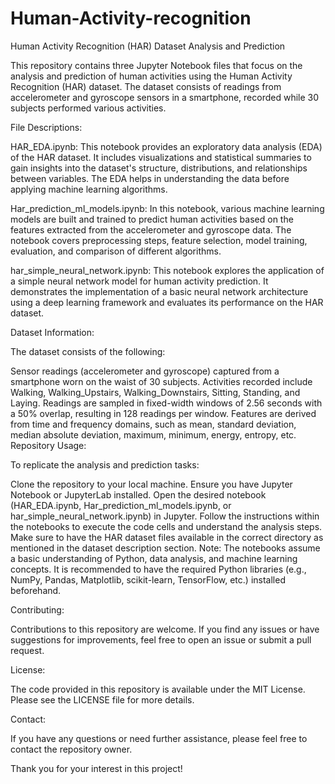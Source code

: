 # Human-Activity-recognition

Human Activity Recognition (HAR) Dataset Analysis and Prediction

This repository contains three Jupyter Notebook files that focus on the analysis and prediction of human activities using the Human Activity Recognition (HAR) dataset. The dataset consists of readings from accelerometer and gyroscope sensors in a smartphone, recorded while 30 subjects performed various activities.

File Descriptions:

HAR_EDA.ipynb: This notebook provides an exploratory data analysis (EDA) of the HAR dataset. It includes visualizations and statistical summaries to gain insights into the dataset's structure, distributions, and relationships between variables. The EDA helps in understanding the data before applying machine learning algorithms.

Har_prediction_ml_models.ipynb: In this notebook, various machine learning models are built and trained to predict human activities based on the features extracted from the accelerometer and gyroscope data. The notebook covers preprocessing steps, feature selection, model training, evaluation, and comparison of different algorithms.

har_simple_neural_network.ipynb: This notebook explores the application of a simple neural network model for human activity prediction. It demonstrates the implementation of a basic neural network architecture using a deep learning framework and evaluates its performance on the HAR dataset.

Dataset Information:

The dataset consists of the following:

Sensor readings (accelerometer and gyroscope) captured from a smartphone worn on the waist of 30 subjects. Activities recorded include Walking, Walking_Upstairs, Walking_Downstairs, Sitting, Standing, and Laying. Readings are sampled in fixed-width windows of 2.56 seconds with a 50% overlap, resulting in 128 readings per window. Features are derived from time and frequency domains, such as mean, standard deviation, median absolute deviation, maximum, minimum, energy, entropy, etc. Repository Usage:

To replicate the analysis and prediction tasks:

Clone the repository to your local machine. Ensure you have Jupyter Notebook or JupyterLab installed. Open the desired notebook (HAR_EDA.ipynb, Har_prediction_ml_models.ipynb, or har_simple_neural_network.ipynb) in Jupyter. Follow the instructions within the notebooks to execute the code cells and understand the analysis steps. Make sure to have the HAR dataset files available in the correct directory as mentioned in the dataset description section. Note: The notebooks assume a basic understanding of Python, data analysis, and machine learning concepts. It is recommended to have the required Python libraries (e.g., NumPy, Pandas, Matplotlib, scikit-learn, TensorFlow, etc.) installed beforehand.

Contributing:

Contributions to this repository are welcome. If you find any issues or have suggestions for improvements, feel free to open an issue or submit a pull request.

License:

The code provided in this repository is available under the MIT License. Please see the LICENSE file for more details.

Contact:

If you have any questions or need further assistance, please feel free to contact the repository owner.

Thank you for your interest in this project!

